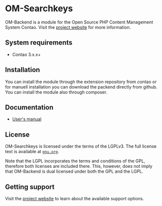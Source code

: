 OM-Searchkeys
======================

OM-Backend is a module for the Open Source PHP Content Management System Contao.
Visit the [project website][1] for more information.


System requirements
-------------------

 * Contao 3.x.x+


Installation
------------

You can install the module through the extension repository from contao or for manuell installation you can download the packend directly from github. You can install the module also through composer.


Documentation
-------------

 * [User's manual][1]


License
-------

OM-Searchkeys is licensed under the terms of the LGPLv3. The full license text is
available at [`gnu.org`][2].

Note that the LGPL incorporates the terms and conditions of the GPL, therefore
both licenses are included there. This, however, does not imply that OM-Backend is
dual licensed under both the GPL and the LGPL.


Getting support
---------------

Visit the [project website][1] to learn about the available support options.


[1]: http://www.omos.de/om-searchkeys.html
[2]: http://www.gnu.org/licenses/lgpl-3.0.de.html
